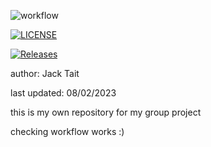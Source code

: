 ![workflow](https://github.com/jacktait8/sem/actions/workflows/main.yml/badge.svg)

[![LICENSE](https://img.shields.io/github/license/jacktait8/sem.svg?style=flat-square)](https://github.com/jacktait8/sem/blob/master/LICENSE)

[![Releases](https://img.shields.io/github/release/jacktait8/sem/all.svg?style=flat-square)](https://github.com/jacktait8/sem/releases)

author: Jack Tait

last updated: 08/02/2023

this is my own repository for my group project

checking workflow works :)